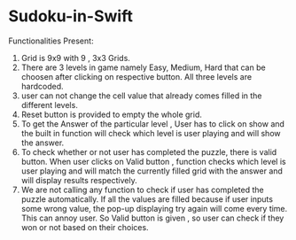 # Sudoku-in-Swift


Functionalities Present:
1. Grid is 9x9 with 9 , 3x3 Grids.
2. There are 3 levels in game namely Easy, Medium, Hard that can be choosen after clicking on respective button. All three levels are hardcoded.
3. user can not change the cell value that already comes filled in the different levels.
4. Reset button is provided to empty the whole grid.
4. To get the Answer of the particular level , User has to click on show and the built in function will check which level is user playing and will show the answer.
5. To check whether or not user has completed the puzzle, there is valid button. When user clicks on Valid button , function checks which level is user playing and        will match the currently filled grid with the answer and will display results respectively.
6. We are not calling any function to check if user has completed the puzzle automatically. If all the values are filled because if user inputs some wrong value, the    pop-up displaying try again will come every time. This can annoy user. So Valid button is given , so user can check if they won or not based on their choices.
   

